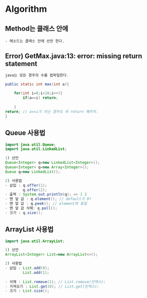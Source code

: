 # Algorithm

## Method는 클래스 안에

```
- 메소드는 클래스 안에 선언 한다.
```





## Error) GetMax.java:13: error: missing return statement

```java
java는 모든 경우의 수를 컴파일한다.

public static int max(int a){
	
	for(int i=0;i<10;i++){
		if(a==i) return;
	
	}
return; // a==i가 아닌 경우도 꼭 return 해주자.
}
```



## Queue 사용법

```java
import java.util.Queue;
import java.util.LinkedList;

1) 선언
Queue<Integer> q=new LinkedList<Integer>();
Queue<Integer> q=new Array<Integer>();
Queue q=new LinkedList();

2) 사용법
- 삽입 : q.offer(1);
		q.offer(2);
- 출력 : System.out.println(q); => 1 2
- 맨 앞 값 : q.element(); // default가 0?
- 맨 앞 값 : q.peek(); // element와 동일
- 맨 앞 값 삭제: q.poll(); 
- 크기 : q.size();

```



## ArrayList 사용법

```java
import java.util.ArrayList;

1) 선언
ArrayList<Integer> List=new ArrayList<>();

2) 사용법
- 삽입 : List.add(0);
	    List.add(1);
	  
- 삭제 : List.remove(1); // List.remove(인덱스);
- 가져오기 : List.get(0); // List.get(인덱스);
- 크기 : List.size();
```

